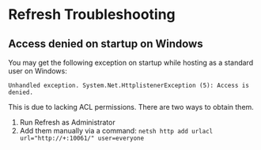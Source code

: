 # Refresh Troubleshooting

## Access denied on startup on Windows

You may get the following exception on startup while hosting as a standard user on Windows:

```
Unhandled exception. System.Net.HttplistenerException (5): Access is denied.
```

This is due to lacking ACL permissions. There are two ways to obtain them.

1. Run Refresh as Administrator
1. Add them manually via a command: `netsh http add urlacl url="http://+:10061/" user=everyone`
